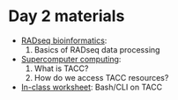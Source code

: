 # Day 2 materials

* [RADseq bioinformatics]():
    1. Basics of RADseq data processing
* [Supercomputer computing]():
    1. What is TACC?
    2. How do we access TACC resources?
* [In-class worksheet](): Bash/CLI on TACC
